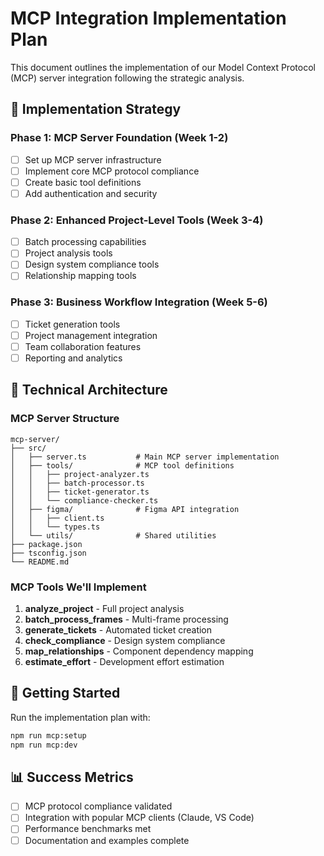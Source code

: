 # MCP Integration Implementation Plan

This document outlines the implementation of our Model Context Protocol (MCP) server integration following the strategic analysis.

## 🎯 **Implementation Strategy**

### **Phase 1: MCP Server Foundation (Week 1-2)**
- [ ] Set up MCP server infrastructure
- [ ] Implement core MCP protocol compliance  
- [ ] Create basic tool definitions
- [ ] Add authentication and security

### **Phase 2: Enhanced Project-Level Tools (Week 3-4)**
- [ ] Batch processing capabilities
- [ ] Project analysis tools
- [ ] Design system compliance tools
- [ ] Relationship mapping tools

### **Phase 3: Business Workflow Integration (Week 5-6)**
- [ ] Ticket generation tools
- [ ] Project management integration
- [ ] Team collaboration features
- [ ] Reporting and analytics

## 🔧 **Technical Architecture**

### **MCP Server Structure**
```
mcp-server/
├── src/
│   ├── server.ts           # Main MCP server implementation
│   ├── tools/              # MCP tool definitions
│   │   ├── project-analyzer.ts
│   │   ├── batch-processor.ts
│   │   ├── ticket-generator.ts
│   │   └── compliance-checker.ts
│   ├── figma/              # Figma API integration
│   │   ├── client.ts
│   │   └── types.ts
│   └── utils/              # Shared utilities
├── package.json
├── tsconfig.json
└── README.md
```

### **MCP Tools We'll Implement**

1. **analyze_project** - Full project analysis
2. **batch_process_frames** - Multi-frame processing
3. **generate_tickets** - Automated ticket creation
4. **check_compliance** - Design system compliance
5. **map_relationships** - Component dependency mapping
6. **estimate_effort** - Development effort estimation

## 🚀 **Getting Started**

Run the implementation plan with:
```bash
npm run mcp:setup
npm run mcp:dev
```

## 📊 **Success Metrics**

- [ ] MCP protocol compliance validated
- [ ] Integration with popular MCP clients (Claude, VS Code)
- [ ] Performance benchmarks met
- [ ] Documentation and examples complete
